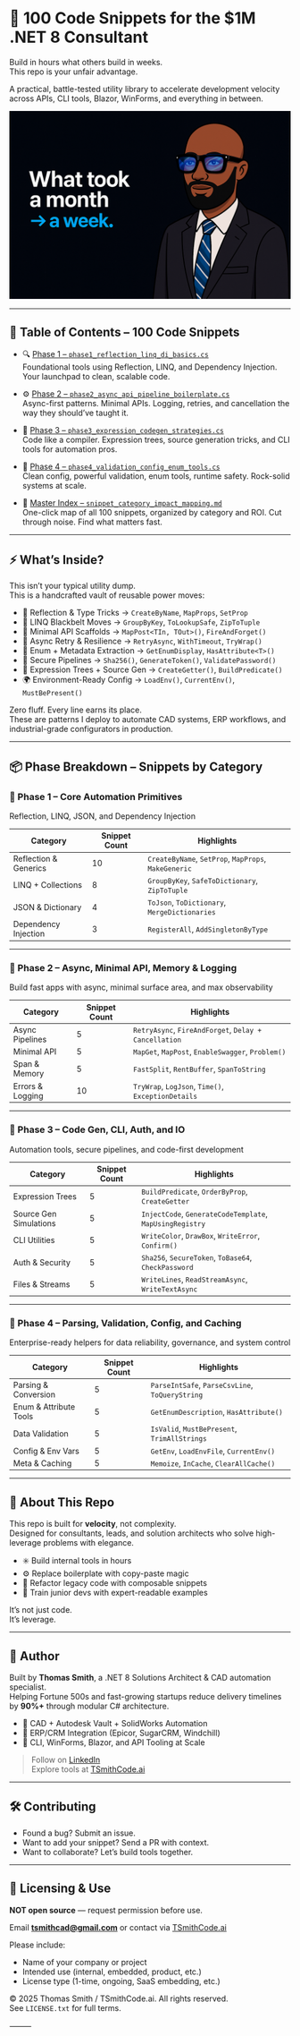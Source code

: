 # 💼 100 Code Snippets for the $1M .NET 8 Consultant

Build in hours what others build in weeks.  
This repo is your unfair advantage.

A practical, battle-tested utility library to accelerate development velocity across APIs, CLI tools, Blazor, WinForms, and everything in between.

![1M Consultant Promo](https://raw.githubusercontent.com/tsmithcode/MillionDollarDotnetSnippets/main/44335D96-1BB8-4EC4-B5A7-EED8265C0D97.png)

---

## 📘 Table of Contents – 100 Code Snippets

- 🔍 [Phase 1 – `phase1_reflection_linq_di_basics.cs`](./phase1_reflection_linq_di_basics.cs)  
  Foundational tools using Reflection, LINQ, and Dependency Injection. Your launchpad to clean, scalable code.

- ⚙️ [Phase 2 – `phase2_async_api_pipeline_boilerplate.cs`](./phase2_async_api_pipeline_boilerplate.cs)  
  Async-first patterns. Minimal APIs. Logging, retries, and cancellation the way they should’ve taught it.

- 🧠 [Phase 3 – `phase3_expression_codegen_strategies.cs`](./phase3_expression_codegen_strategies.cs)  
  Code like a compiler. Expression trees, source generation tricks, and CLI tools for automation pros.

- 🧪 [Phase 4 – `phase4_validation_config_enum_tools.cs`](./phase4_validation_config_enum_tools.cs)  
  Clean config, powerful validation, enum tools, runtime safety. Rock-solid systems at scale.

- 🧭 [Master Index – `snippet_category_impact_mapping.md`](./snippet_category_impact_mapping.md)  
  One-click map of all 100 snippets, organized by category and ROI. Cut through noise. Find what matters fast.

---

## ⚡ What’s Inside?

This isn’t your typical utility dump.  
This is a handcrafted vault of reusable power moves:

- 🔁 Reflection & Type Tricks → `CreateByName`, `MapProps`, `SetProp`
- 🧠 LINQ Blackbelt Moves → `GroupByKey`, `ToLookupSafe`, `ZipToTuple`
- 🚀 Minimal API Scaffolds → `MapPost<TIn, TOut>()`, `FireAndForget()`
- 🧵 Async Retry & Resilience → `RetryAsync`, `WithTimeout`, `TryWrap()`
- 🧾 Enum + Metadata Extraction → `GetEnumDisplay`, `HasAttribute<T>()`
- 🔐 Secure Pipelines → `Sha256()`, `GenerateToken()`, `ValidatePassword()`
- 🧬 Expression Trees + Source Gen → `CreateGetter()`, `BuildPredicate()`
- 🌍 Environment-Ready Config → `LoadEnv()`, `CurrentEnv()`, `MustBePresent()`

Zero fluff. Every line earns its place.  
These are patterns I deploy to automate CAD systems, ERP workflows, and industrial-grade configurators in production.

---

## 📦 Phase Breakdown – Snippets by Category

### 📘 Phase 1 – Core Automation Primitives
Reflection, LINQ, JSON, and Dependency Injection

| Category               | Snippet Count | Highlights                                      |
|------------------------|---------------|--------------------------------------------------|
| Reflection & Generics  | 10            | `CreateByName`, `SetProp`, `MapProps`, `MakeGeneric` |
| LINQ + Collections     | 8             | `GroupByKey`, `SafeToDictionary`, `ZipToTuple`  |
| JSON & Dictionary      | 4             | `ToJson`, `ToDictionary`, `MergeDictionaries`   |
| Dependency Injection   | 3             | `RegisterAll`, `AddSingletonByType`             |

---

### 📗 Phase 2 – Async, Minimal API, Memory & Logging
Build fast apps with async, minimal surface area, and max observability

| Category               | Snippet Count | Highlights                                          |
|------------------------|---------------|------------------------------------------------------|
| Async Pipelines        | 5             | `RetryAsync`, `FireAndForget`, `Delay + Cancellation` |
| Minimal API            | 5             | `MapGet`, `MapPost`, `EnableSwagger`, `Problem()`     |
| Span & Memory          | 5             | `FastSplit`, `RentBuffer`, `SpanToString`             |
| Errors & Logging       | 10            | `TryWrap`, `LogJson`, `Time()`, `ExceptionDetails`    |

---

### 📙 Phase 3 – Code Gen, CLI, Auth, and IO
Automation tools, secure pipelines, and code-first development

| Category               | Snippet Count | Highlights                                            |
|------------------------|---------------|--------------------------------------------------------|
| Expression Trees       | 5             | `BuildPredicate`, `OrderByProp`, `CreateGetter`        |
| Source Gen Simulations | 5             | `InjectCode`, `GenerateCodeTemplate`, `MapUsingRegistry` |
| CLI Utilities          | 5             | `WriteColor`, `DrawBox`, `WriteError`, `Confirm()`     |
| Auth & Security        | 5             | `Sha256`, `SecureToken`, `ToBase64`, `CheckPassword`   |
| Files & Streams        | 5             | `WriteLines`, `ReadStreamAsync`, `WriteTextAsync`      |

---

### 📕 Phase 4 – Parsing, Validation, Config, and Caching
Enterprise-ready helpers for data reliability, governance, and system control

| Category               | Snippet Count | Highlights                                      |
|------------------------|---------------|--------------------------------------------------|
| Parsing & Conversion   | 5             | `ParseIntSafe`, `ParseCsvLine`, `ToQueryString` |
| Enum & Attribute Tools | 5             | `GetEnumDescription`, `HasAttribute()`          |
| Data Validation        | 5             | `IsValid`, `MustBePresent`, `TrimAllStrings`    |
| Config & Env Vars      | 5             | `GetEnv`, `LoadEnvFile`, `CurrentEnv()`         |
| Meta & Caching         | 5             | `Memoize`, `InCache`, `ClearAllCache()`         |

---

## 🧠 About This Repo

This repo is built for **velocity**, not complexity.  
Designed for consultants, leads, and solution architects who solve high-leverage problems with elegance.

- ✳️ Build internal tools in hours  
- ⚙️ Replace boilerplate with copy-paste magic  
- 🔁 Refactor legacy code with composable snippets  
- 🧠 Train junior devs with expert-readable examples  

It’s not just code.  
It’s leverage.

---

## 👑 Author

Built by **Thomas Smith**, a .NET 8 Solutions Architect & CAD automation specialist.  
Helping Fortune 500s and fast-growing startups reduce delivery timelines by **90%+** through modular C# architecture.

- 🔩 CAD + Autodesk Vault + SolidWorks Automation  
- 💼 ERP/CRM Integration (Epicor, SugarCRM, Windchill)  
- 🔧 CLI, WinForms, Blazor, and API Tooling at Scale  

> Follow on [LinkedIn](https://www.linkedin.com/in/tsmithcode)  
> Explore tools at [TSmithCode.ai](https://tsmithcode.ai)

---

## 🛠️ Contributing

- Found a bug? Submit an issue.  
- Want to add your snippet? Send a PR with context.  
- Want to collaborate? Let’s build tools together.

---

## 📜 Licensing & Use

**NOT open source** — request permission before use.

Email **tsmithcad@gmail.com** or contact via [TSmithCode.ai](https://tsmithcode.ai)

Please include:
- Name of your company or project  
- Intended use (internal, embedded, product, etc.)  
- License type (1-time, ongoing, SaaS embedding, etc.)

© 2025 Thomas Smith / TSmithCode.ai. All rights reserved.  
See `LICENSE.txt` for full terms.


⸻
